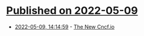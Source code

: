 # [Published on 2022-05-09](index.md)

* [2022-05-09, 14:14:59](https://news.ycombinator.com/item?id=31314253) - [The New Cncf.io](https://www.cncf.io/blog/2022/05/09/introducing-the-new-cncf-io/)
